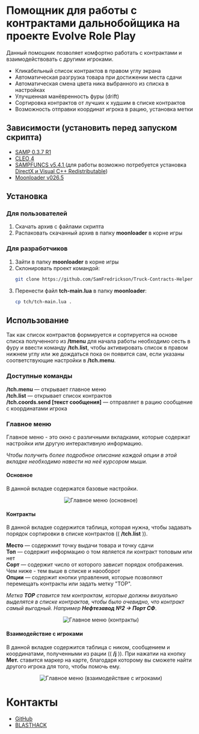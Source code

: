 # Помощник для работы с контрактами дальнобойщика на проекте Evolve Role Play
Данный помощник позволяет комфортно работать с контрактами и взаимодействовать с другими игроками.

* Кликабельный список контрактов в правом углу экрана
* Автоматическая разгрузка товара при достижении места сдачи
* Автоматическая смена цвета ника выбранного из списка в настройках
* Улучшенная манёвренность фуры (drift)
* Сортировка контрактов от лучших к худшим в списке контрактов
* Возможность отправки координат игрока в рацию, установка метки
## Зависимости (установить перед запуском скрипта)
-   [SAMP 0.3.7 R1](http://files.sa-mp.com/sa-mp-0.3.7-install.exe)
-   [CLEO 4](https://cleo.li)
-   [SAMPFUNCS v5.4.1 ](https://www.blast.hk/threads/17/) (для работы возможно потребуется установка [DirectX и Visual C++ Redistributable](https://www.dropbox.com/s/sgbnapzy66umupu/sampfuncs.zip?dl=1))
-   [Moonloader v026.5](https://www.blast.hk/threads/13305/)
## Установка
### Для пользователей
1. Скачать архив с файлами скрипта
2. Распаковать скачанный архив в папку **moonloader** в корне игры
### Для разработчиков
1. Зайти в папку **moonloader** в корне игры
2. Склонировать проект командой:
    ```sh
    git clone https://github.com/SamFredrickson/Truck-Contracts-Helper tch
    ```
3. Перенести файл **tch-main.lua** в папку **moonloader**:
    ```sh
    cp tch/tch-main.lua .
    ```
## Использование
Так как список контрактов формируется и сортируется на основе списка полученного из **/tmenu** для начала работы необходимо сесть в фуру и ввести команду **/tch.list**, чтобы активировать список в правом нижнем углу или же дождаться пока он появится сам, если указаны соответствующие настройки в **/tch.menu**.
### Доступные команды
**/tch.menu** — открывает главное меню <br />
**/tch.list** — открывает список контрактов <br />
**/tch.coords.send [текст сообщения]** — отправляет в рацию сообщение с координатами игрока <br />
### Главное меню
Главное меню - это окно с различными вкладками, которые содержат настройки или другую интерактивную информацию.

*Чтобы получить более подробное описание каждой опции в этой вкладке необходимо навести на неё курсором мыши.*
#### Основное
В данной вкладке содержатся базовые настройки.
<p align="center">
    <img src="https://i.imgur.com/RAYU0kA.png" alt="Главное меню (основное)">
</p>

#### Контракты
В данной вкладке содержится таблица, которая нужна, чтобы задавать порядок сортировки в списке контрактов (( **/tch.list** )).

**Место** — содержмит точку выдачи товара и точку сдачи <br />
**Топ** — содержит информацию о том является ли контракт топовым или нет <br />
**Сорт** — содержит число от которого зависит порядок отображения. Чем ниже - тем выше в списке и наооборот <br />
**Опции** — содержит кнопки управления, которые позволяют перемещать контракты или задать метку "TOP".

*Метка **TOP** ставится тем контрактам, которые должны визуально выделятся в списке контрактов, чтобы было очевидно, что контракт самый выгодный. Например **Нефтезавод №2 -> Порт СФ***.

<p align="center">
    <img src="https://i.imgur.com/puncrDP.png" alt="Главное меню (контракты)">
</p>

#### Взаимодействие с игроками
В данной вкладке содержится таблица с ником, сообщением и координатами, полученными из рации (( **/j** )). При нажатии на кнопку **Мет.** ставится маркер на карте, благодаря которому вы сможете найти другого игрока для того, чтобы помочь ему.

<p align="center">
    <img src="https://i.imgur.com/bouRd6T.png" alt="Главное меню (взаимодействие с игроками)">
</p>

# Контакты

- [GitHub](https://github.com/SamFredrickson/Truck-Contracts-Helper/issues/new)
- [BLASTHACK](https://www.blast.hk/members/519123/)
